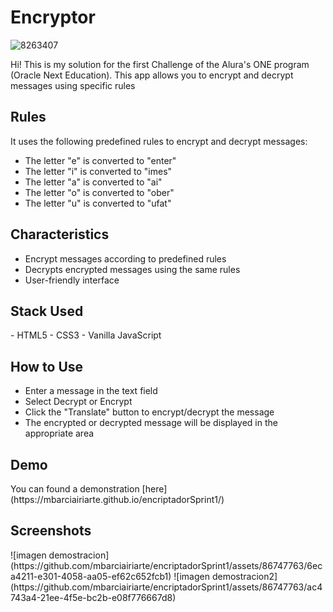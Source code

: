 <h1> Encryptor </h1>

![8263407](https://github.com/mbarciairiarte/encriptadorSprint1/assets/86747763/5c79dc56-197d-4f69-ab04-c572ff94cdef)

Hi! This is my solution for the first Challenge of the Alura's ONE program (Oracle Next Education). This app allows you to encrypt and decrypt messages using specific rules

<h2>Rules</h2>

It uses the following predefined rules to encrypt and decrypt messages:

- The letter "e" is converted to "enter"
- The letter "i" is converted to "imes"
- The letter "a" is converted to "ai"
- The letter "o" is converted to "ober"
- The letter "u" is converted to "ufat"

<h2>Characteristics</h2>

- Encrypt messages according to predefined rules
- Decrypts encrypted messages using the same rules
- User-friendly interface

<h2>Stack Used</h2>
- HTML5
- CSS3
- Vanilla JavaScript

<h2>How to Use</h2>

- Enter a message in the text field
- Select Decrypt or Encrypt 
- Click the "Translate" button to encrypt/decrypt the message
- The encrypted or decrypted message will be displayed in the appropriate area

<h2>Demo</h2>
You can found a demonstration [here](https://mbarciairiarte.github.io/encriptadorSprint1/)

<h2>Screenshots</h2>
![imagen demostracion](https://github.com/mbarciairiarte/encriptadorSprint1/assets/86747763/6eca4211-e301-4058-aa05-ef62c652fcb1)
![imagen demostracion2](https://github.com/mbarciairiarte/encriptadorSprint1/assets/86747763/ac4743a4-21ee-4f5e-bc2b-e08f776667d8)





